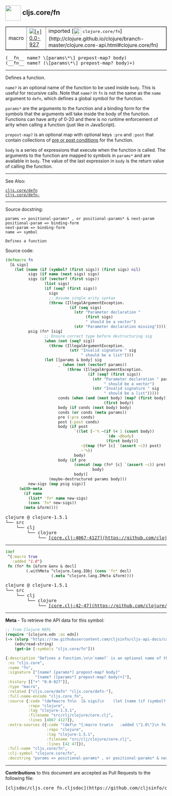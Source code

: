 ## <img width="48px" valign="middle" src="http://i.imgur.com/Hi20huC.png"> cljs.core/fn

 <table border="1">
<tr>

<td>macro</td>
<td><a href="https://github.com/cljsinfo/cljs-api-docs/tree/0.0-927"><img valign="middle" alt="[+] 0.0-927" src="https://img.shields.io/badge/+-0.0--927-lightgrey.svg"></a> </td>
<td>
imported [<img height="24px" valign="middle" src="http://i.imgur.com/1GjPKvB.png"> <samp>clojure.core/fn</samp>](http://clojure.github.io/clojure/branch-master/clojure.core-api.html#clojure.core/fn)
</td>
</tr>
</table>

 <samp>
(__fn__ name? \[params\*\] prepost-map? body)<br>
</samp>
 <samp>
(__fn__ name? (\[params\*\] prepost-map? body)+)<br>
</samp>

---

Defines a function.

`name?` is an optional name of the function to be used inside `body`. This is
useful for recursive calls. Note that `name?` in `fn` is not the same as the
`name` argument to `defn`, which defines a global symbol for the function.

`params*` are the arguments to the function and a binding form for the symbols
that the arguments will take inside the body of the function. Functions can have
arity of 0-20 and there is no runtime enforcement of arity when calling a
function (just like in JavaScript).

`prepost-map?` is an optional map with optional keys `:pre` and `:post` that
contain collections of [pre or post conditions](http://blog.fogus.me/2009/12/21/clojures-pre-and-post/)
for the function.

`body` is a series of expressions that execute when the function is called. The
arguments to the function are mapped to symbols in `params*` and are available
in `body`. The value of the last expression in `body` is the return value of
calling the function.

---


See Also:

[`cljs.core/defn`](cljs.core_defn.md)<br>
[`cljs.core/defn-`](cljs.core_defn-.md)<br>

---

Source docstring:

```
params => positional-params* , or positional-params* & next-param
positional-param => binding-form
next-param => binding-form
name => symbol

Defines a function
```

Source code:

```clj
(defmacro fn
  [& sigs]
    (let [name (if (symbol? (first sigs)) (first sigs) nil)
          sigs (if name (next sigs) sigs)
          sigs (if (vector? (first sigs)) 
                 (list sigs) 
                 (if (seq? (first sigs))
                   sigs
                   ;; Assume single arity syntax
                   (throw (IllegalArgumentException. 
                            (if (seq sigs)
                              (str "Parameter declaration " 
                                   (first sigs)
                                   " should be a vector")
                              (str "Parameter declaration missing"))))))
          psig (fn* [sig]
                 ;; Ensure correct type before destructuring sig
                 (when (not (seq? sig))
                   (throw (IllegalArgumentException.
                            (str "Invalid signature " sig
                                 " should be a list"))))
                 (let [[params & body] sig
                       _ (when (not (vector? params))
                           (throw (IllegalArgumentException. 
                                    (if (seq? (first sigs))
                                      (str "Parameter declaration " params
                                           " should be a vector")
                                      (str "Invalid signature " sig
                                           " should be a list")))))
                       conds (when (and (next body) (map? (first body))) 
                                           (first body))
                       body (if conds (next body) body)
                       conds (or conds (meta params))
                       pre (:pre conds)
                       post (:post conds)                       
                       body (if post
                              `((let [~'% ~(if (< 1 (count body)) 
                                            `(do ~@body) 
                                            (first body))]
                                 ~@(map (fn* [c] `(assert ~c)) post)
                                 ~'%))
                              body)
                       body (if pre
                              (concat (map (fn* [c] `(assert ~c)) pre) 
                                      body)
                              body)]
                   (maybe-destructured params body)))
          new-sigs (map psig sigs)]
      (with-meta
        (if name
          (list* 'fn* name new-sigs)
          (cons 'fn* new-sigs))
        (meta &form))))
```

 <pre>
clojure @ clojure-1.5.1
└── src
    └── clj
        └── clojure
            └── <ins>[core.clj:4067-4127](https://github.com/clojure/clojure/blob/clojure-1.5.1/src/clj/clojure/core.clj#L4067-L4127)</ins>
</pre>


---

```clj
(def
 ^{:macro true
   :added "1.0"}
 fn (fn* fn [&form &env & decl] 
         (.withMeta ^clojure.lang.IObj (cons 'fn* decl) 
                    (.meta ^clojure.lang.IMeta &form))))
```

 <pre>
clojure @ clojure-1.5.1
└── src
    └── clj
        └── clojure
            └── <ins>[core.clj:42-47](https://github.com/clojure/clojure/blob/clojure-1.5.1/src/clj/clojure/core.clj#L42-L47)</ins>
</pre>

---

__Meta__ - To retrieve the API data for this symbol:

```clj
;; from Clojure REPL
(require '[clojure.edn :as edn])
(-> (slurp "https://raw.githubusercontent.com/cljsinfo/cljs-api-docs/catalog/cljs-api.edn")
    (edn/read-string)
    (get-in [:symbols "cljs.core/fn"]))
```

```clj
{:description "Defines a function.\n\n`name?` is an optional name of the function to be used inside `body`. This is\nuseful for recursive calls. Note that `name?` in `fn` is not the same as the\n`name` argument to `defn`, which defines a global symbol for the function.\n\n`params*` are the arguments to the function and a binding form for the symbols\nthat the arguments will take inside the body of the function. Functions can have\narity of 0-20 and there is no runtime enforcement of arity when calling a\nfunction (just like in JavaScript).\n\n`prepost-map?` is an optional map with optional keys `:pre` and `:post` that\ncontain collections of [pre or post conditions](http://blog.fogus.me/2009/12/21/clojures-pre-and-post/)\nfor the function.\n\n`body` is a series of expressions that execute when the function is called. The\narguments to the function are mapped to symbols in `params*` and are available\nin `body`. The value of the last expression in `body` is the return value of\ncalling the function.",
 :ns "cljs.core",
 :name "fn",
 :signature ["[name? [params*] prepost-map? body]"
             "[name? ([params*] prepost-map? body)+]"],
 :history [["+" "0.0-927"]],
 :type "macro",
 :related ["cljs.core/defn" "cljs.core/defn-"],
 :full-name-encode "cljs.core_fn",
 :source {:code "(defmacro fn\n  [& sigs]\n    (let [name (if (symbol? (first sigs)) (first sigs) nil)\n          sigs (if name (next sigs) sigs)\n          sigs (if (vector? (first sigs)) \n                 (list sigs) \n                 (if (seq? (first sigs))\n                   sigs\n                   ;; Assume single arity syntax\n                   (throw (IllegalArgumentException. \n                            (if (seq sigs)\n                              (str \"Parameter declaration \" \n                                   (first sigs)\n                                   \" should be a vector\")\n                              (str \"Parameter declaration missing\"))))))\n          psig (fn* [sig]\n                 ;; Ensure correct type before destructuring sig\n                 (when (not (seq? sig))\n                   (throw (IllegalArgumentException.\n                            (str \"Invalid signature \" sig\n                                 \" should be a list\"))))\n                 (let [[params & body] sig\n                       _ (when (not (vector? params))\n                           (throw (IllegalArgumentException. \n                                    (if (seq? (first sigs))\n                                      (str \"Parameter declaration \" params\n                                           \" should be a vector\")\n                                      (str \"Invalid signature \" sig\n                                           \" should be a list\")))))\n                       conds (when (and (next body) (map? (first body))) \n                                           (first body))\n                       body (if conds (next body) body)\n                       conds (or conds (meta params))\n                       pre (:pre conds)\n                       post (:post conds)                       \n                       body (if post\n                              `((let [~'% ~(if (< 1 (count body)) \n                                            `(do ~@body) \n                                            (first body))]\n                                 ~@(map (fn* [c] `(assert ~c)) post)\n                                 ~'%))\n                              body)\n                       body (if pre\n                              (concat (map (fn* [c] `(assert ~c)) pre) \n                                      body)\n                              body)]\n                   (maybe-destructured params body)))\n          new-sigs (map psig sigs)]\n      (with-meta\n        (if name\n          (list* 'fn* name new-sigs)\n          (cons 'fn* new-sigs))\n        (meta &form))))",
          :repo "clojure",
          :tag "clojure-1.5.1",
          :filename "src/clj/clojure/core.clj",
          :lines [4067 4127]},
 :extra-sources ({:code "(def\n ^{:macro true\n   :added \"1.0\"}\n fn (fn* fn [&form &env & decl] \n         (.withMeta ^clojure.lang.IObj (cons 'fn* decl) \n                    (.meta ^clojure.lang.IMeta &form))))",
                  :repo "clojure",
                  :tag "clojure-1.5.1",
                  :filename "src/clj/clojure/core.clj",
                  :lines [42 47]}),
 :full-name "cljs.core/fn",
 :clj-symbol "clojure.core/fn",
 :docstring "params => positional-params* , or positional-params* & next-param\npositional-param => binding-form\nnext-param => binding-form\nname => symbol\n\nDefines a function"}

```

---

__Contributions__ to this document are accepted as Pull Requests to the following file:

 <pre>
[cljsdoc/cljs.core_fn.cljsdoc](https://github.com/cljsinfo/cljs-api-docs/blob/master/cljsdoc/cljs.core_fn.cljsdoc)
</pre>


